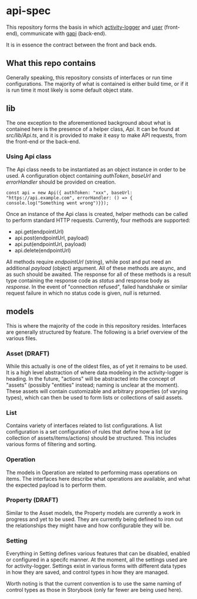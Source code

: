 # api-spec

This repository forms the basis in which [activity-logger](https://github.com/SikoSoft/activity-logger) and [user](https://github.com/SikoSoft/user) (front-end), communicate with [gapi](https://github.com/SikoSoft/gapi) (back-end).

It is in essence the contract between the front and back ends.

## What this repo contains

Generally speaking, this repository consists of interfaces or run time configurations. The majority of what is contained is either build time, or if it is run time it most likely is some default object state.

## lib

The one exception to the aforementioned background about what is contained here is the presence of a helper class, _Api_.
It can be found at _src/lib/Api.ts_, and it is provided to make it easy to make API requests, from the front-end or the back-end.

### Using Api class

The Api class needs to be instantiated as an object instance in order to be used. A configuration object containing _authToken_, _baseUrl_ and _errorHandler_ should be provided on creation.

`const api = new Api({ authToken: "xxx", baseUrl: "https://api.example.com", errorHandler: () => { console.log("Something went wrong")}});`

Once an instance of the Api class is created, helper methods can be called to perform standard HTTP requests. Currently, four methods are supported:

- api.get(endpointUrl)
- api.post(endpointUrl, payload)
- api.put(endpointUrl, payload)
- api.delete(endpointUrl)

All methods require _endpointUrl_ (string), while post and put need an additional _payload_ (object) argument.
All of these methods are async, and as such should be awaited. The response for all of these methods is a result type containing the response code as _status_ and response body as _response_. In the event of "connection refused", failed handshake or similar request failure in which no status code is given, _null_ is returned.

## models

This is where the majority of the code in this repository resides. Interfaces are generally structured by feature. The following is a brief overview of the various files.

### Asset (DRAFT)

While this actually is one of the oldest files, as of yet it remains to be used. It is a high level abstraction of where data modeling in the activity-logger is heading. In the future, "actions" will be abstracted into the concept of "assets" (possibly "entities" instead; naming is unclear at the moment). These assets will contain customizable and arbitrary properties (of varying types), which can then be used to form lists or collections of said assets.

### List

Contains variety of interfaces related to list configurations. A list configuration is a set configuration of rules that define how a list (or collection of assets/items/actions) should be structured. This includes various forms of filtering and sorting.

### Operation

The models in Operation are related to performing mass operations on items. The interfaces here describe what operations are available, and what the expected payload is to perform them.

### Property (DRAFT)

Similar to the Asset models, the Property models are currently a work in progress and yet to be used. They are currently being defined to iron out the relationships they might have and how configurable they will be.

### Setting

Everything in Setting defines various features that can be disabled, enabled or configured in a specifc manner. At the moment, all the settings used are for activity-logger. Settings exist in various forms with different data types in how they are saved, and control types in how they are managed.

Worth noting is that the current convention is to use the same naming of control types as those in Storybook (only far fewer are being used here).

